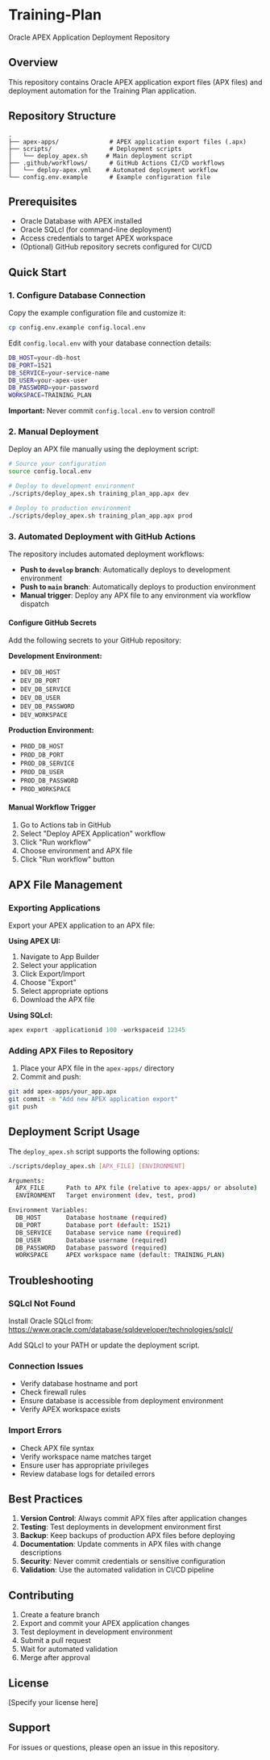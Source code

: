# Training-Plan

Oracle APEX Application Deployment Repository

## Overview

This repository contains Oracle APEX application export files (APX files) and deployment automation for the Training Plan application.

## Repository Structure

```
.
├── apex-apps/              # APEX application export files (.apx)
├── scripts/                # Deployment scripts
│   └── deploy_apex.sh     # Main deployment script
├── .github/workflows/      # GitHub Actions CI/CD workflows
│   └── deploy-apex.yml    # Automated deployment workflow
└── config.env.example      # Example configuration file
```

## Prerequisites

- Oracle Database with APEX installed
- Oracle SQLcl (for command-line deployment)
- Access credentials to target APEX workspace
- (Optional) GitHub repository secrets configured for CI/CD

## Quick Start

### 1. Configure Database Connection

Copy the example configuration file and customize it:

```bash
cp config.env.example config.local.env
```

Edit `config.local.env` with your database connection details:

```bash
DB_HOST=your-db-host
DB_PORT=1521
DB_SERVICE=your-service-name
DB_USER=your-apex-user
DB_PASSWORD=your-password
WORKSPACE=TRAINING_PLAN
```

**Important:** Never commit `config.local.env` to version control!

### 2. Manual Deployment

Deploy an APX file manually using the deployment script:

```bash
# Source your configuration
source config.local.env

# Deploy to development environment
./scripts/deploy_apex.sh training_plan_app.apx dev

# Deploy to production environment
./scripts/deploy_apex.sh training_plan_app.apx prod
```

### 3. Automated Deployment with GitHub Actions

The repository includes automated deployment workflows:

- **Push to `develop` branch**: Automatically deploys to development environment
- **Push to `main` branch**: Automatically deploys to production environment
- **Manual trigger**: Deploy any APX file to any environment via workflow dispatch

#### Configure GitHub Secrets

Add the following secrets to your GitHub repository:

**Development Environment:**
- `DEV_DB_HOST`
- `DEV_DB_PORT`
- `DEV_DB_SERVICE`
- `DEV_DB_USER`
- `DEV_DB_PASSWORD`
- `DEV_WORKSPACE`

**Production Environment:**
- `PROD_DB_HOST`
- `PROD_DB_PORT`
- `PROD_DB_SERVICE`
- `PROD_DB_USER`
- `PROD_DB_PASSWORD`
- `PROD_WORKSPACE`

#### Manual Workflow Trigger

1. Go to Actions tab in GitHub
2. Select "Deploy APEX Application" workflow
3. Click "Run workflow"
4. Choose environment and APX file
5. Click "Run workflow" button

## APX File Management

### Exporting Applications

Export your APEX application to an APX file:

**Using APEX UI:**
1. Navigate to App Builder
2. Select your application
3. Click Export/Import
4. Choose "Export"
5. Select appropriate options
6. Download the APX file

**Using SQLcl:**
```sql
apex export -applicationid 100 -workspaceid 12345
```

### Adding APX Files to Repository

1. Place your APX file in the `apex-apps/` directory
2. Commit and push:
```bash
git add apex-apps/your_app.apx
git commit -m "Add new APEX application export"
git push
```

## Deployment Script Usage

The `deploy_apex.sh` script supports the following options:

```bash
./scripts/deploy_apex.sh [APX_FILE] [ENVIRONMENT]

Arguments:
  APX_FILE      Path to APX file (relative to apex-apps/ or absolute)
  ENVIRONMENT   Target environment (dev, test, prod)

Environment Variables:
  DB_HOST       Database hostname (required)
  DB_PORT       Database port (default: 1521)
  DB_SERVICE    Database service name (required)
  DB_USER       Database username (required)
  DB_PASSWORD   Database password (required)
  WORKSPACE     APEX workspace name (default: TRAINING_PLAN)
```

## Troubleshooting

### SQLcl Not Found

Install Oracle SQLcl from:
https://www.oracle.com/database/sqldeveloper/technologies/sqlcl/

Add SQLcl to your PATH or update the deployment script.

### Connection Issues

- Verify database hostname and port
- Check firewall rules
- Ensure database is accessible from deployment environment
- Verify APEX workspace exists

### Import Errors

- Check APX file syntax
- Verify workspace name matches target
- Ensure user has appropriate privileges
- Review database logs for detailed errors

## Best Practices

1. **Version Control**: Always commit APX files after application changes
2. **Testing**: Test deployments in development environment first
3. **Backup**: Keep backups of production APX files before deploying
4. **Documentation**: Update comments in APX files with change descriptions
5. **Security**: Never commit credentials or sensitive configuration
6. **Validation**: Use the automated validation in CI/CD pipeline

## Contributing

1. Create a feature branch
2. Export and commit your APEX application changes
3. Test deployment in development environment
4. Submit a pull request
5. Wait for automated validation
6. Merge after approval

## License

[Specify your license here]

## Support

For issues or questions, please open an issue in this repository.